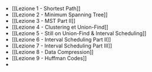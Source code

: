 - [[Lezione 1 - Shortest Path]]
- [[Lezione 2 - Minimum Spanning Tree]]
- [[Lezione 3 - MST Part II]]
- [[Lezione 4 - Clustering et Union-Find]]
- [[Lezione 5 - Still on Union-Find & Interval Scheduling]]
- [[Lezione 6 - Interval Scheduling Part II]]
- [[Lezione 7 - Interval Scheduling Part III]]
- [[Lezione 8 - Data Compression]]
- [[Lezione 9 - Huffman Codes]]
- 